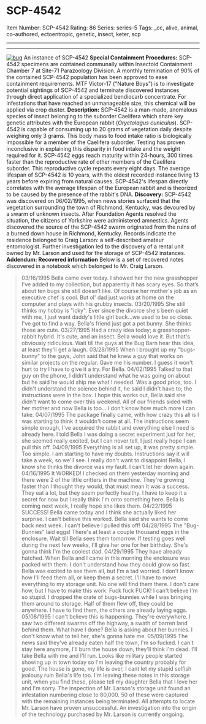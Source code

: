# SCP-4542
Item Number: SCP-4542
Rating: 86
Series: series-5
Tags: _cc, alive, animal, co-authored, ectoentropic, genetic, insect, keter, scp

---

* * *
[![bug](https://scp-wiki.wdfiles.com/local--resized-images/scp-4542/bug/medium.jpg)](https://scp-wiki.wdfiles.com/local--files/scp-4542/bug)
An instance of SCP-4542
**Special Containment Procedures:** SCP-4542 specimens are contained communally within Insectoid Containment Chamber 7 at Site-71 Parazoology Division. A monthly termination of 90% of the contained SCP-4542 population has been approved to ease containment requirements.
MTF Victor-17 ("Nature Boys") is to investigate potential sightings of SCP-4542 and terminate discovered instances through direct application of a specialized bendiocarb concentrate. For infestations that have reached an unmanageable size, this chemical will be applied via crop duster.
**Description:** SCP-4542 is a man-made, anomalous species of insect belonging to the suborder Caelifera which share key genetic attributes with the European rabbit (_Oryctolagus cuniculus_).
SCP-4542 is capable of consuming up to 20 grams of vegetation daily despite weighing only 3 grams. This body mass to food intake ratio is biologically impossible for a member of the Caelifera suborder. Testing has proven inconclusive in explaining this disparity in food intake and the weight required for it.
SCP-4542 eggs reach maturity within 24-hours, 300 times faster than the reproductive rate of other members of the Caelifera suborder. This reproductive cycle repeats every eight days.
The average lifespan of SCP-4542 is 10 years, with the oldest recorded instance living 13 years before expiring from natural causes. SCP-4542's lifespan directly correlates with the average lifespan of the European rabbit and is theorized to be caused by the presence of the rabbit's DNA.
**Discovery:** SCP-4542 was discovered on 06/02/1995, when news stories surfaced that the vegetation surrounding the town of Richmond, Kentucky, was devoured by a swarm of unknown insects. After Foundation Agents resolved the situation, the citizens of Yorkshire were administered amnestics.
Agents discovered the source of the SCP-4542 swarm originated from the ruins of a burned down house in Richmond, Kentucky. Records indicate the residence belonged to Craig Larson: a self-described amateur entomologist. Further investigation led to the discovery of a rental unit owned by Mr. Larson and used for the storage of SCP-4542 instances.
**Addendum: Recovered information**
Below is a set of recovered notes discovered in a notebook which belonged to Mr. Craig Larson.
> 03/16/1995
> Bella came over today. I showed her the new grasshopper I've added to my collection, but apparently it has scary eyes. So that’s about ten bugs she still doesn’t like.
> Of course her mother's job as an executive chef is cool. But ol' dad just works at home on the computer and plays with his grubby insects.
> 03/20/1995
> She still thinks my hobby is "icky". Ever since the divorce she's been quiet with me, I just want daddy's little girl back…we used to be so close.
> I've got to find a way. Bella's friend just got a pet bunny. She thinks those are cute.
> 03/27/1995
> Had a crazy idea today; a grasshopper-rabbit hybrid. It's cute, and an insect. Bella would love it.
> But that's obviously ridiculous. Wait till the guys at the Bug Barn hear this idea, at least they'll get a laugh.
> 03/28/1995
> When I brought up my "bugs-bunny" to the guys, John said that he knew a guy that works on similar projects on the regular. Gave me his number.
> I guess it won't hurt to try I have to give it a try. For Bella.
> 04/02/1995
> Talked to that guy on the phone, I didn't understand what he was going on about but he said he would ship me what I needed. Was a good price, too. I didn't understand the science behind it, he said I didn't have to; the instructions were in the box.
> I hope this works out, Bella said she didn't want to come over this weekend. All of our friends sided with her mother and now Bella is too… I don't know how much more I can take.
> 04/07/1995
> The package finally came, with how crazy this all is I was starting to think it wouldn't come at all.
> The instructions seem simple enough, I've acquired the rabbit and everything else I need is already here.
> I told Bella I was doing a secret experiment just for her, she seemed really excited, but I can never tell. I just really hope I can pull this off.
> 04/09/1995
> Everything is all set up, it was pretty simple. Too simple. I am starting to have my doubts. Instructions say it will take a week, so we'll see. I really don't want to disappoint Bella, I know she thinks the divorce was my fault. I can't let her down again.
> 04/16/1995
> It WORKED! I checked on them yesterday morning and there were 2 of the little critters in the machine. They're growing faster than I thought they would, that must mean it was a success. They eat a lot, but they seem perfectly healthy. I have to keep it a secret for now but I really think I'm onto something here.
> Bella is coming next week, I really hope she likes them.
> 04/22/1995
> SUCCESS! Bella came today and I think she actually liked her surprise. I can't believe this worked. Bella said she wants to come back next week. I can't believe I pulled this off!
> 04/28/1995
> The "Bug-Bunnies" laid eggs! There's at least a couple thousand eggs in the enclosure. Wait till Bella sees them tomorrow. If testing goes well during the next few weeks, I'll give her one for her birthday. She's gonna think I'm the coolest dad.
> 04/29/1995
> They have already hatched. When Bella and I came in this morning the enclosure was packed with them. I don't understand how they could grow so fast. Bella was excited to see them all, but I'm a tad worried. I don't know how I'll feed them all, or keep them a secret. I'll have to move everything to my storage unit. No one will find them there. I don't care how, but I have to make this work.
> Fuck fuck FUCK! I can't believe I'm so stupid. I dropped the crate of bugs-bunnies while I was bringing them around to storage. Half of them flew off, they could be anywhere. I have to find them, the others are already laying eggs.
> 05/08/1995
> I can't believe this is happening. They're everywhere. I saw two different swarms off the highway, a swath of barren land behind them. What have I done? Bella is asking about her bunnies. I don't know what to tell her, she's gonna hate me.
> 05/09/1995
> The news said they've already eaten half the town, I'm so fucked. I can't stay here anymore, I'll burn the house down, they'll think I'm dead. I'll take Bella with me and I'll run.
> Looks like military people started showing up in town today so I'm leaving the country probably for good. The house is gone, my life is over, I cant let my stupid selfish jealousy ruin Bella's life too. I'm leaving these notes in this storage unit, when you find these, please tell my daughter Bella that I love her and I'm sorry.
The inspection of Mr. Larson's storage unit found an infestation numbering close to 80,000. 50 of these were captured with the remaining instances being terminated. All attempts to locate Mr. Larson have proven unsuccessful. An investigation into the origin of the technology purchased by Mr. Larson is currently ongoing.